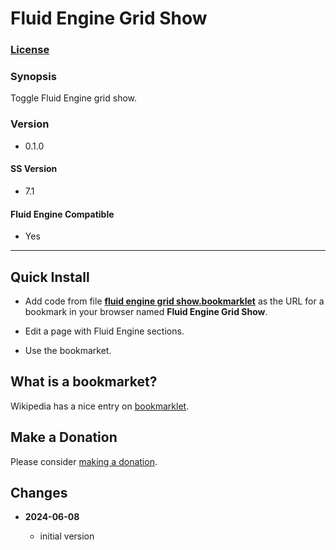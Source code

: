 # Fluid Engine Grid Show

### [License][1]

### Synopsis

Toggle Fluid Engine grid show.

### Version

  * 0.1.0

#### SS Version

  * 7.1

#### Fluid Engine Compatible

  * Yes

---

## Quick Install

* Add code from file **[fluid engine grid show.bookmarklet][2]** as the URL for
  a bookmark in your browser named **Fluid Engine Grid Show**.
  
* Edit a page with Fluid Engine sections.
  
* Use the bookmarket.

## What is a bookmarket?

Wikipedia has a nice entry on [bookmarklet][3].

## Make a Donation

Please consider [making a donation][4].

## Changes

<!-- * **2024-06-06**
  
  * fix for Squarespace changes
  * bumped version to 0.1.1
  -->
* **2024-06-08**
  
  * initial version

[1]: https://github.com/tomsWebConsulting/twcsl/blob/main/LICENSE.txt#L1
[2]: fluid%20engine%20grid%20show.bookmarklet#L1
[3]: https://en.wikipedia.org/wiki/Bookmarklet
[4]: https://github.com/tomsWebConsulting/twcsl#make-a-donation
